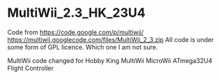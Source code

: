 MultiWii_2.3_HK_23U4
====================

Code from https://code.google.com/p/multiwii/ https://multiwii.googlecode.com/files/MultiWii_2_3.zip
All code is under some form of GPL licence. Which one I am not sure.


MultiWii code changed for Hobby King MultiWii MicroWii ATmega32U4 Flight Controller


